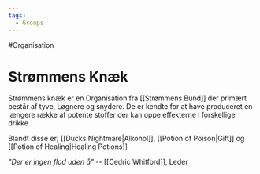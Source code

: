 ```yaml
---
tags:
  - Groups
---
```

#Organisation 
# Strømmens Knæk
Strømmens knæk er en Organisation fra [[Strømmens Bund]] der primært består af tyve, Løgnere og snydere. De er kendte for at have produceret en længere række af potente stoffer der kan oppe effekterne i forskellige drikke

Blandt disse er;
[[Ducks Nightmare|Alkohol]], [[Potion of Poison|Gift]] og [[Potion of Healing|Healing Potions]]


*"Der er ingen flod uden å"*
-- [[Cedric Whitford]], Leder 


